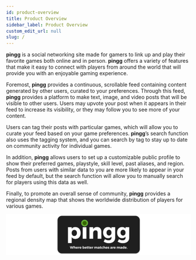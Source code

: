 ```yaml
---
id: product-overview
title: Product Overview
sidebar_label: Product Overview
custom_edit_url: null
slug: /
---
```

**pingg** is a social networking site made for gamers to link up and play their favorite games both online and in person. **pingg** offers a variety of features that make it easy to connect with players from around the world that will provide you with an enjoyable gaming experience. 

Foremost, **pingg** provides a continuous, scrollable feed containing content generated by other users, curated to your preferences. Through this feed, **pingg** provides a platform to make text, image, and video posts that will be visible to other users. Users may upvote your post when it appears in their feed to increase its visibility, or they may follow you to see more of your content. 

Users can tag their posts with particular games, which will allow you to curate your feed based on your game preferences. **pingg**’s search function also uses the tagging system, and you can search by tag to stay up to date on community activity for individual games. 

In addition, **pingg** allows users to set up a customizable public profile to show their preferred games, playstyle, skill level, past aliases, and region. Posts from users with similar data to you are more likely to appear in your feed by default, but the search function will allow you to manually search for players using this data as well. 

Finally, to promote an overall sense of community, **pingg** provides a regional density map that shows the worldwide distribution of players for various games.



![img](../static/img/pingg_logo_bg.png)
